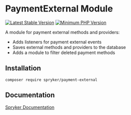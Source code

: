 # PaymentExternal Module
[![Latest Stable Version](https://poser.pugx.org/spryker/payment-external/v/stable.svg)](https://packagist.org/packages/spryker/payment-external)
[![Minimum PHP Version](https://img.shields.io/badge/php-%3E%3D%207.3-8892BF.svg)](https://php.net/)

A module for payment external methods and providers:

* Adds listeners for payment external events
* Saves external methods and providers to the database
* Adds a module to filter deleted payment methods

## Installation

```
composer require spryker/payment-external
```

## Documentation

[Spryker Documentation](https://academy.spryker.com/developing_with_spryker/module_guide/modules.html)
